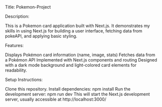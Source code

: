 Title: Pokemon-Project

Description:

This is a Pokemon card application built with Next.js. It demonstrates my skills in using Next.js for building a user interface, fetching data from pokeAPI, and applying basic styling.

Features:

Displays Pokémon card information (name, image, stats)
Fetches data from a Pokémon API
Implemented with Next.js components and routing
Designed with a dark mode background and light-colored card elements for readability.

Setup Instructions:

Clone this repository.
Install dependencies: npm install
Run the development server: npm run dev
This will start the Next.js development server, usually accessible at http://localhost:3000/
